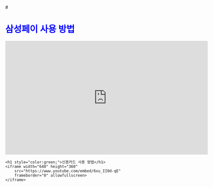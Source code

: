 #<!DOCTYPE html>
<html lang="ko">
<head>
    <meta charset="UTF-8">
    <meta name="viewport" content="width=device-width, initial-scale=1.0">
    <title>내 웹페이지</title>
</head>
<body>
    <h1 style="color:blue;">삼성페이 사용 방법</h1>
    <iframe width="640" height="360" 
        src="https://www.youtube.com/embed/DyPJpcsF7Ww" 
        frameborder="0" allowfullscreen>
    </iframe>

    <h1 style="color:green;">신용카드 사용 방법</h1>
    <iframe width="640" height="360" 
        src="https://www.youtube.com/embed/6xu_II0d-qE" 
        frameborder="0" allowfullscreen>
    </iframe>
</body>
</html>

